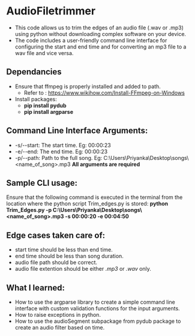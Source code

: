 # AudioFiletrimmer
- This code allows us to trim the edges of an audio file (.wav or .mp3) using python without downloading complex software on your device.
- The code includes a user-friendly command line interface for configuring the start and end time and for converting an mp3 file to a wav file and vice versa. 
## Dependancies
* Ensure that ffmpeg is properly installed and added to path.
  * Refer to : https://www.wikihow.com/Install-FFmpeg-on-Windows
* Install packages: 
  * **pip install pydub**
  *  **pip install argparse**

## Command Line Interface Arguments:
* -s/--start: The start time. Eg: 00:00:23
* -e/--end: The end time. Eg: 00:00:23
* -p/--path: Path to the full song. Eg: C:\Users\Priyanka\Desktop\songs\\<name_of_song>.mp3
    **All arguments are required**
## Sample CLI usage:
Ensure that the following command is executed in the terminal from the location where the python script Trim_edges.py is stored:
**python Trim_Edges.py 
-p C:\Users\Priyanka\Desktop\songs\\<name_of_song>.mp3 
-s 00:00:20 
-e 00:04:50**

## Edge cases taken care of:
* start time should be less than end time.
* end time should be less than song duration.
* audio file path should be correct.
* audio file extention should be either *.mp3* or *.wav* only. 

## What I learned:
* How to use the argparse library to create a simple command line interface with custom validation functions for the input arguments.
* How to raise exceptions in python.
* How to use the audioSegment subpackage from pydub package to create an audio filter based on time. 
